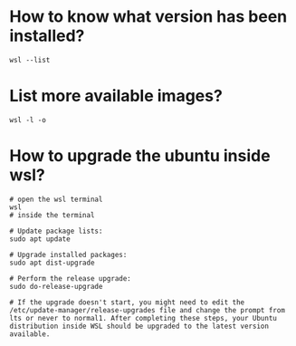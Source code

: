 # How to know what version has been installed?
```shell
wsl --list
```

# List more available images?
```shell
wsl -l -o
```

# How to upgrade the ubuntu inside wsl?
```shell
# open the wsl terminal
wsl
# inside the terminal

# Update package lists:
sudo apt update

# Upgrade installed packages:
sudo apt dist-upgrade

# Perform the release upgrade:
sudo do-release-upgrade

# If the upgrade doesn't start, you might need to edit the /etc/update-manager/release-upgrades file and change the prompt from lts or never to normal1. After completing these steps, your Ubuntu distribution inside WSL should be upgraded to the latest version available.

```